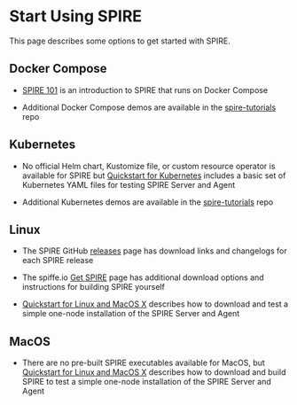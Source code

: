 # Start Using SPIRE

This page describes some options to get started with SPIRE.

## Docker Compose

* [SPIRE 101](SPIRE101.md) is an introduction to SPIRE that runs on Docker Compose

* Additional Docker Compose demos are available in the [spire-tutorials](https://github.com/spiffe/spire-tutorials) repo

## Kubernetes

* No official Helm chart, Kustomize file, or custom resource operator is available for SPIRE but [Quickstart for Kubernetes](https://spiffe.io/docs/latest/spire/installing/getting-started-k8s/) includes a basic set of Kubernetes YAML files for testing SPIRE Server and Agent

* Additional Kubernetes demos are available in the [spire-tutorials](https://github.com/spiffe/spire-tutorials) repo

## Linux

* The SPIRE GitHub [releases](https://github.com/accuknox/spire/releases) page has download links and changelogs for each SPIRE release

* The spiffe.io [Get SPIRE](https://spiffe.io/downloads/) page has additional download options and instructions for building SPIRE yourself

* [Quickstart for Linux and MacOS X](https://spiffe.io/docs/latest/spire/installing/getting-started-linux-macos-x/) describes how to download and test a simple one-node installation of the SPIRE Server and Agent

## MacOS

* There are no pre-built SPIRE executables available for MacOS, but [Quickstart for Linux and MacOS X](https://spiffe.io/docs/latest/spire/installing/getting-started-linux-macos-x/) describes how to download and build SPIRE to test a simple one-node installation of the SPIRE Server and Agent
